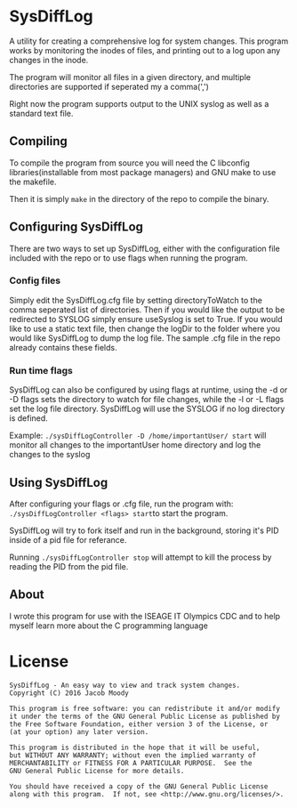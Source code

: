 # SysDiffLog
A utility for creating a comprehensive log for system changes. This program works by monitoring the inodes of files, and printing out to a log upon any changes in the inode. 

The program will monitor all files in a given directory, and multiple directories are supported if seperated my a comma(',')

Right now the program supports output to the UNIX syslog as well as a standard text file.

## Compiling
To compile the program from source you will need the C libconfig libraries(installable from most package managers) and GNU make to use the makefile.

Then it is simply `make` in the directory of the repo to compile the binary.

## Configuring SysDiffLog
There are two ways to set up SysDiffLog, either with the configuration file included with the repo or to use flags when running the program.

### Config files
Simply edit the SysDiffLog.cfg file by setting directoryToWatch to the comma seperated list of directories. Then if you would like the output to be redirected to SYSLOG simply ensure useSyslog is set to True. If you would like to use a static text file, then change the logDir to the folder where you would like SysDiffLog to dump the log file.  The sample .cfg file in the repo already contains these fields.

### Run time flags
SysDiffLog can also be configured by using flags at runtime, using the -d or -D flags sets the directory to watch for file changes, while the -l or -L flags set the log file directory. SysDiffLog will use the SYSLOG if no log directory is defined. 


Example:
`./sysDiffLogController -D /home/importantUser/ start` will monitor all changes to the importantUser home directory and log the changes to the syslog

## Using SysDiffLog
After configuring your flags or .cfg file, run the program with: `./sysDiffLogController <flags> start`to start the program.

SysDiffLog will try to fork itself and run in the background, storing it's PID inside of a pid file for referance.

Running `./sysDiffLogController stop` will attempt to kill the process by reading the PID from the pid file.

## About
I wrote this program for use with the ISEAGE IT Olympics CDC and to help myself learn more about the C programming language

License
=======
```
SysDiffLog - An easy way to view and track system changes.
Copyright (C) 2016 Jacob Moody

This program is free software: you can redistribute it and/or modify
it under the terms of the GNU General Public License as published by
the Free Software Foundation, either version 3 of the License, or
(at your option) any later version.

This program is distributed in the hope that it will be useful,
but WITHOUT ANY WARRANTY; without even the implied warranty of
MERCHANTABILITY or FITNESS FOR A PARTICULAR PURPOSE.  See the
GNU General Public License for more details.

You should have received a copy of the GNU General Public License
along with this program.  If not, see <http://www.gnu.org/licenses/>.
```
